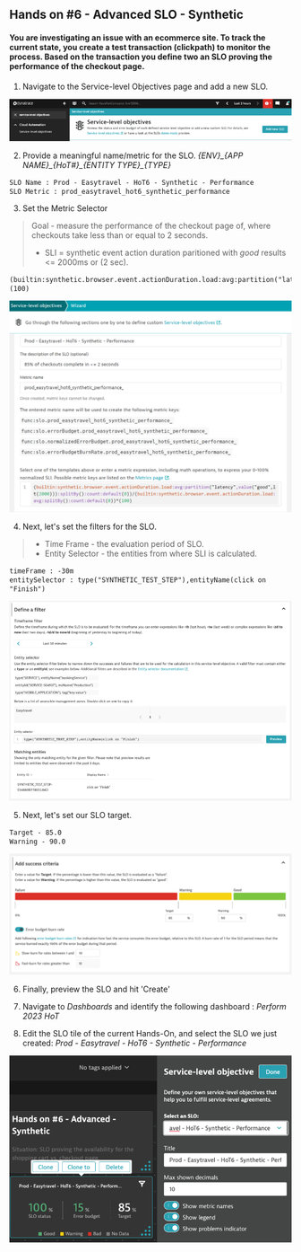 ## Hands on #6 - Advanced SLO - Synthetic

#### You are investigating an issue with an ecommerce site. To track the current state, you create a test transaction (clickpath) to monitor the process. Based on the transaction you define two an SLO proving the performance of the checkout page.

1. Navigate to the Service-level Objectives page and add a new SLO. 

![](../../assets/images/handson6_1.png)

2. Provide a meaningful name/metric for the SLO. *{ENV}\_{APP NAME}\_{HoT#}\_{ENTITY TYPE}\_{TYPE}*

```
SLO Name : Prod - Easytravel - HoT6 - Synthetic - Performance
SLO Metric : prod_easytravel_hot6_synthetic_performance
```

3. Set the Metric Selector
> Goal - measure the performance of the checkout page of, where checkouts take less than or equal to 2 seconds. </br>
> - SLI = synthetic event action duration paritioned with *good* results <= 2000ms or (2 sec).

```
(builtin:synthetic.browser.event.actionDuration.load:avg:partition("latency",value("good",lt(2000))):splitBy():count:default(0))/(builtin:synthetic.browser.event.actionDuration.load:avg:splitBy():count:default(0))*(100)
```
![](../../assets/images/handson6_2.png)

4. Next, let's set the filters for the SLO.
> - Time Frame - the evaluation period of SLO.</br>
> - Entity Selector - the entities from where SLI is calculated. </br>

```
timeFrame : -30m
entitySelector : type("SYNTHETIC_TEST_STEP"),entityName(click on "Finish")
```

![](../../assets/images/handson6_3.png)

5. Next, let's set our SLO target.

```
Target - 85.0
Warning - 90.0
```

![](../../assets/images/handson6_4.png)

6. Finally, preview the SLO and hit 'Create'

7. Navigate to *Dashboards* and identify the following dashboard : *Perform 2023 HoT*

8. Edit the SLO tile of the current Hands-On, and select the SLO we just created: *Prod - Easytravel - HoT6 - Synthetic - Performance*

![](../../assets/images/handson6_5.png)